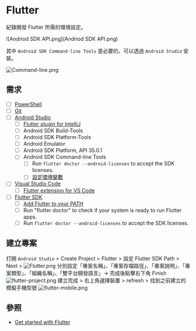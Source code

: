 # Flutter

紀錄開發 Flutter 所需的環境設定。

![Andriod SDK API.png](Andriod SDK API.png)

其中 `Android SDK Command-line Tools` 是必要的，可以透過 `Android Studio` 安裝。

![Command-line.png](Command-line.png)

## 需求
- [ ] [PowerShell](https://apps.microsoft.com/detail/9mz1snwt0n5d)
- [ ] [Git](https://git-scm.com/)
- [ ] [Android Studio](https://developer.android.com/studio)
  - [ ] [Flutter plugin for IntelliJ](https://plugins.jetbrains.com/plugin/9212-flutter)
  - [ ] Android SDK Build-Tools
  - [ ] Android SDK Platform-Tools
  - [ ] Android Emulator
  - [ ] Android SDK Platform, API 35.0.1
  - [ ] Android SDK Command-line Tools
    - [ ] Run `flutter doctor --android-licenses` to accept the SDK licenses.
    - [ ] [設定環境變數](https://developer.android.com/tools?hl=zh-tw#environment-variables)
- [ ] [Visual Studio Code](https://code.visualstudio.com/docs/?dv=win64)
  - [ ] [Flutter extension for VS Code](https://marketplace.visualstudio.com/items?itemName=Dart-Code.flutter)
- [ ] [Flutter SDK](https://docs.flutter.dev/get-started/install/windows/mobile#install-the-flutter-sdk)
  - [ ] [Add Flutter to your PATH](https://docs.flutter.dev/get-started/install/windows/mobile?tab=download#update-your-windows-path-variable)
  - [ ] Run "flutter doctor" to check if your system is ready to run Flutter apps.
  - [ ] Run `flutter doctor --android-licenses` to accept the SDK licenses.

## 建立專案
打開 `Android Studio` > Create Project > Flutter > 設定 Flutter SDK Path > Next > 
![Flutter.png](Flutter.png)
分別設定「專案名稱」、「專案存檔路徑」、「專案說明」、「專案類型」、「組織名稱」、「雙平台開發語言」-> 完成後點擊右下角 Finish
![flutter-project.png](flutter-project.png)
建立完成 > 右上角選擇裝置 > refresh > 找到之前建立的模擬手機型號
![flutter-mobile.png](flutter-mobile.png)
## 參照
- [Get started with Flutter](https://docs.flutter.dev/get-started/install/windows/mobile#install-the-flutter-sdk)